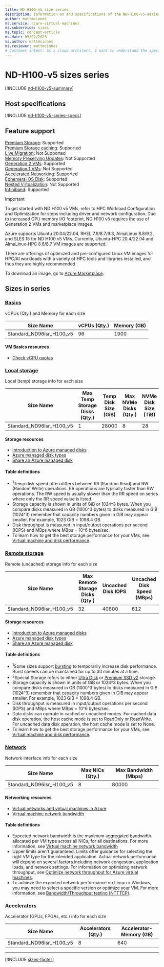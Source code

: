 ```yaml
---
title: ND-H100-v5 size series
description: Information on and specifications of the ND-H100-v5-series sizes
author: mattmcinnes
ms.service: azure-virtual-machines
ms.subservice: sizes
ms.topic: concept-article
ms.date: 09/02/2025
ms.author: mattmcinnes
ms.reviewer: mattmcinnes
# Customer intent: As a cloud architect, I want to understand the specifications and features of the ND-H100-v5 size series, so that I can select the optimal VM type for high-performance compute workloads.
---
```


# ND-H100-v5 sizes series

[!INCLUDE [nd-h100-v5-summary](./includes/ndh100v5-series-summary.md)]

## Host specifications
[!INCLUDE [nd-h100-v5-series-specs](./includes/ndh100v5-series-specs.md)]

## Feature support
[Premium Storage](../../premium-storage-performance.md): Supported <br>[Premium Storage caching](../../premium-storage-performance.md): Supported <br>[Live Migration](../../maintenance-and-updates.md): Not Supported <br>[Memory Preserving Updates](../../maintenance-and-updates.md): Not Supported <br>[Generation 2 VMs](../../generation-2.md): Supported <br>[Generation 1 VMs](../../generation-2.md): Not Supported <br>[Accelerated Networking](/azure/virtual-network/create-vm-accelerated-networking-cli): Supported <br>[Ephemeral OS Disk](../../ephemeral-os-disks.md): Supported <br>[Nested Virtualization](/virtualization/hyper-v-on-windows/user-guide/nested-virtualization): Not Supported <br>[Infiniband](../../setup-infiniband.md): Supported <br>

> [!IMPORTANT]
> To get started with ND H100 v5 VMs, refer to HPC Workload Configuration and Optimization for steps including driver and network configuration.
> Due to increased GPU memory I/O footprint, ND H100 v5 requires the use of Generation 2 VMs and marketplace images.
>
> Azure supports Ubuntu 20.04/22.04, RHEL 7.9/8.7/9.3, AlmaLinux 8.8/9.2, and SLES 15 for ND H100 v5 VMs. Currently, Ubuntu-HPC 20.4/22.04 and AlmaLinux-HPC 8.6/8.7 VM images are supported.
> 
> There are offerings of optimized and pre-configured Linux VM images for HPC/AI workloads with a variety of HPC tools and libraries installed, and thus they are highly recommended.
> 
> To download an image, go to [Azure Marketplace](https://ms.portal.azure.com/#view/Microsoft_Azure_Marketplace/MarketplaceOffersBlade/selectedMenuItemId/home).

## Sizes in series

### [Basics](#tab/sizebasic)

vCPUs (Qty.) and Memory for each size

| Size Name | vCPUs (Qty.) | Memory (GB) |
| --- | --- | --- |
| Standard_ND96isr_H100_v5 | 96 | 1900 |

#### VM Basics resources
- [Check vCPU quotas](../../../virtual-machines/quotas.md)

### [Local storage](#tab/sizestoragelocal)

Local (temp) storage info for each size

| Size Name | Max Temp Storage Disks (Qty.) | Temp Disk Size (GiB) | Max NVMe Disks (Qty.) | NVMe Disk Size (TiB) |
| --- | --- | --- | --- | --- |
| Standard_ND96isr_H100_v5 | 1 | 28000 | 8 | 28 |

#### Storage resources
- [Introduction to Azure managed disks](../../../virtual-machines/managed-disks-overview.md)
- [Azure managed disk types](../../../virtual-machines/disks-types.md)
- [Share an Azure managed disk](../../../virtual-machines/disks-shared.md)

#### Table definitions
- <sup>1</sup>Temp disk speed often differs between RR (Random Read) and RW (Random Write) operations. RR operations are typically faster than RW operations. The RW speed is usually slower than the RR speed on series where only the RR speed value is listed.
- Storage capacity is shown in units of GiB or 1024^3 bytes. When you compare disks measured in GB (1000^3 bytes) to disks measured in GiB (1024^3) remember that capacity numbers given in GiB may appear smaller. For example, 1023 GiB = 1098.4 GB.
- Disk throughput is measured in input/output operations per second (IOPS) and MBps where MBps = 10^6 bytes/sec.
- To learn how to get the best storage performance for your VMs, see [Virtual machine and disk performance](../../../virtual-machines/disks-performance.md).

### [Remote storage](#tab/sizestorageremote)

Remote (uncached) storage info for each size

| Size Name | Max Remote Storage Disks (Qty.) | Uncached Disk IOPS | Uncached Disk Speed (MBps) |
| --- | --- | --- | --- |
| Standard_ND96isr_H100_v5 | 32 | 40800 | 612 |

#### Storage resources
- [Introduction to Azure managed disks](../../../virtual-machines/managed-disks-overview.md)
- [Azure managed disk types](../../../virtual-machines/disks-types.md)
- [Share an Azure managed disk](../../../virtual-machines/disks-shared.md)

#### Table definitions
- <sup>1</sup>Some sizes support [bursting](../../disk-bursting.md) to temporarily increase disk performance. Burst speeds can be maintained for up to 30 minutes at a time.
- <sup>2</sup>Special Storage refers to either [Ultra Disk](../../../virtual-machines/disks-enable-ultra-ssd.md) or [Premium SSD v2](../../../virtual-machines/disks-deploy-premium-v2.md) storage.
- Storage capacity is shown in units of GiB or 1024^3 bytes. When you compare disks measured in GB (1000^3 bytes) to disks measured in GiB (1024^3) remember that capacity numbers given in GiB may appear smaller. For example, 1023 GiB = 1098.4 GB.
- Disk throughput is measured in input/output operations per second (IOPS) and MBps where MBps = 10^6 bytes/sec.
- Data disks can operate in cached or uncached modes. For cached data disk operation, the host cache mode is set to ReadOnly or ReadWrite. For uncached data disk operation, the host cache mode is set to None.
- To learn how to get the best storage performance for your VMs, see [Virtual machine and disk performance](../../../virtual-machines/disks-performance.md).


### [Network](#tab/sizenetwork)

Network interface info for each size

| Size Name | Max NICs (Qty.) | Max Bandwidth (Mbps) |
| --- | --- | --- |
| Standard_ND96isr_H100_v5 | 8 | 80000 |

#### Networking resources
- [Virtual networks and virtual machines in Azure](/azure/virtual-network/network-overview)
- [Virtual machine network bandwidth](/azure/virtual-network/virtual-machine-network-throughput)

#### Table definitions
- Expected network bandwidth is the maximum aggregated bandwidth allocated per VM type across all NICs, for all destinations. For more information, see [Virtual machine network bandwidth](/azure/virtual-network/virtual-machine-network-throughput)
- Upper limits aren't guaranteed. Limits offer guidance for selecting the right VM type for the intended application. Actual network performance will depend on several factors including network congestion, application loads, and network settings. For information on optimizing network throughput, see [Optimize network throughput for Azure virtual machines](/azure/virtual-network/virtual-network-optimize-network-bandwidth). 
-  To achieve the expected network performance on Linux or Windows, you may need to select a specific version or optimize your VM. For more information, see [Bandwidth/Throughput testing (NTTTCP)](/azure/virtual-network/virtual-network-bandwidth-testing).

### [Accelerators](#tab/sizeaccelerators)

Accelerator (GPUs, FPGAs, etc.) info for each size

| Size Name | Accelerators (Qty.) | Accelerator-Memory (GB) |
| --- | --- | --- |
| Standard_ND96isr_H100_v5 | 8 | 640 |

---

[!INCLUDE [sizes-footer](../includes/sizes-footer.md)]
